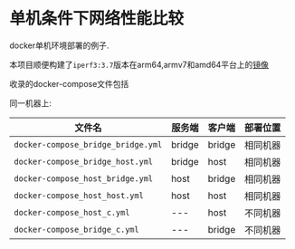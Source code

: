 # 单机条件下网络性能比较

docker单机环境部署的例子.

本项目顺便构建了`iperf3:3.7`版本在arm64,armv7和amd64平台上的[镜像](hsz1273327/iperf3:3.7)

收录的docker-compose文件包括

同一机器上:

文件名|服务端|客户端|部署位置
---|---|---|---
`docker-compose_bridge_bridge.yml`|bridge|bridge|相同机器
`docker-compose_bridge_host.yml`|bridge|host|相同机器
`docker-compose_host_bridge.yml`|host|bridge|相同机器
`docker-compose_host_host.yml`|host|host|相同机器
`docker-compose_host_c.yml`|---|host|不同机器
`docker-compose_bridge_c.yml`|---|bridge|不同机器